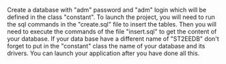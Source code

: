Create a database with "adm" password and "adm" login which will be defined in the class "constant".
To launch the project, you will need to run the sql commands in the "create.sql" file to insert the tables. Then you will need to execute the commands of the file "insert.sql" to get the content of your database.
If your data base have a different name of "ST2EEDB" don't forget to put in the "constant" class the name of your database and its drivers.
You can launch your application after you have done all this.
